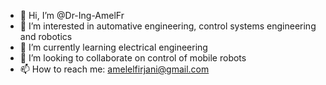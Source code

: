 - 👋 Hi, I’m @Dr-Ing-AmelFr
- 👀 I’m interested in automative engineering, control systems engineering and robotics
- 🌱 I’m currently learning electrical engineering
- 💞️ I’m looking to collaborate on control of mobile robots
- 📫 How to reach me: amelelfirjani@gmail.com

<!---
Dr-Ing-AmelFr/Dr-Ing-AmelFr is a ✨ special ✨ repository because its `README.md` (this file) appears on your GitHub profile.
You can click the Preview link to take a look at your changes.
--->
